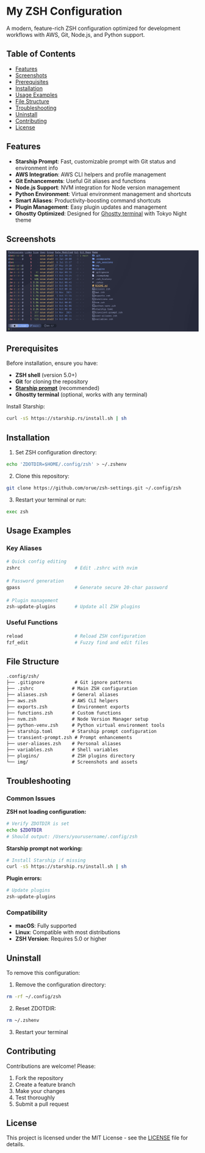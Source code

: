 # My ZSH Configuration

A modern, feature-rich ZSH configuration optimized for development workflows with AWS, Git, Node.js, and Python support.

## Table of Contents
- [Features](#features)
- [Screenshots](#screenshots)
- [Prerequisites](#prerequisites)
- [Installation](#installation)
- [Usage Examples](#usage-examples)
- [File Structure](#file-structure)
- [Troubleshooting](#troubleshooting)
- [Uninstall](#uninstall)
- [Contributing](#contributing)
- [License](#license)

## Features

- **Starship Prompt**: Fast, customizable prompt with Git status and environment info
- **AWS Integration**: AWS CLI helpers and profile management
- **Git Enhancements**: Useful Git aliases and functions
- **Node.js Support**: NVM integration for Node version management
- **Python Environment**: Virtual environment management and shortcuts
- **Smart Aliases**: Productivity-boosting command shortcuts
- **Plugin Management**: Easy plugin updates and management
- **Ghostty Optimized**: Designed for [Ghostty terminal](http://ghostty.com) with Tokyo Night theme

## Screenshots

![ZSH Prompt in Action](./img/screenshot.jpg)

## Prerequisites

Before installation, ensure you have:

- **ZSH shell** (version 5.0+)
- **Git** for cloning the repository
- **[Starship prompt](https://starship.rs/)** (recommended)
- **Ghostty terminal** (optional, works with any terminal)

Install Starship:
```sh
curl -sS https://starship.rs/install.sh | sh
```

## Installation

1. Set ZSH configuration directory:
```sh
echo 'ZDOTDIR=$HOME/.config/zsh' > ~/.zshenv
```

2. Clone this repository:
```sh
git clone https://github.com/orue/zsh-settings.git ~/.config/zsh
```

3. Restart your terminal or run:
```sh
exec zsh
```

## Usage Examples

### Key Aliases
```sh
# Quick config editing
zshrc                    # Edit .zshrc with nvim

# Password generation
gpass                    # Generate secure 20-char password

# Plugin management
zsh-update-plugins       # Update all ZSH plugins
```

### Useful Functions
```sh
reload                   # Reload ZSH configuration
fzf_edit                 # Fuzzy find and edit files
```

## File Structure

```
.config/zsh/
├── .gitignore           # Git ignore patterns
├── .zshrc              # Main ZSH configuration
├── aliases.zsh         # General aliases
├── aws.zsh             # AWS CLI helpers
├── exports.zsh         # Environment exports
├── functions.zsh       # Custom functions
├── nvm.zsh             # Node Version Manager setup
├── python-venv.zsh     # Python virtual environment tools
├── starship.toml       # Starship prompt configuration
├── transient-prompt.zsh # Prompt enhancements
├── user-aliases.zsh    # Personal aliases
├── variables.zsh       # Shell variables
├── plugins/            # ZSH plugins directory
└── img/                # Screenshots and assets
```

## Troubleshooting

### Common Issues

**ZSH not loading configuration:**
```sh
# Verify ZDOTDIR is set
echo $ZDOTDIR
# Should output: /Users/yourusername/.config/zsh
```

**Starship prompt not working:**
```sh
# Install Starship if missing
curl -sS https://starship.rs/install.sh | sh
```

**Plugin errors:**
```sh
# Update plugins
zsh-update-plugins
```

### Compatibility

- **macOS**: Fully supported
- **Linux**: Compatible with most distributions
- **ZSH Version**: Requires 5.0 or higher

## Uninstall

To remove this configuration:

1. Remove the configuration directory:
```sh
rm -rf ~/.config/zsh
```

2. Reset ZDOTDIR:
```sh
rm ~/.zshenv
```

3. Restart your terminal

## Contributing

Contributions are welcome! Please:

1. Fork the repository
2. Create a feature branch
3. Make your changes
4. Test thoroughly
5. Submit a pull request

## License

This project is licensed under the MIT License - see the [LICENSE](LICENSE) file for details.
